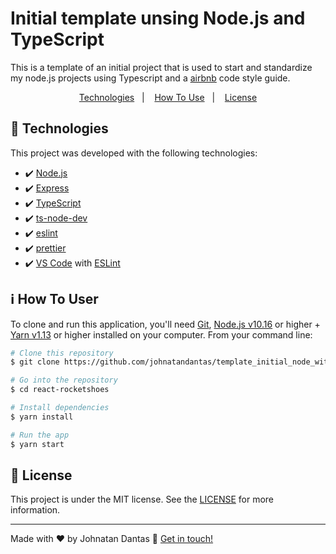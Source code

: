 # Initial template unsing Node.js and TypeScript

This is a template of an initial project that is used to start and standardize my node.js projects using Typescript and
a <a href="https://github.com/airbnb/javascript">airbnb</a> code style guide.

<p align="center">
  <a href="#rocket-technologies">Technologies</a>&nbsp;&nbsp;&nbsp;|&nbsp;&nbsp;&nbsp;
  <a href="#information_source-how-to-use">How To Use</a>&nbsp;&nbsp;&nbsp;|&nbsp;&nbsp;&nbsp;
  <a href="#memo-license">License</a>
</p>

## :rocket: Technologies

This project was developed with the following technologies:

- :heavy_check_mark:  [Node.js][nodejs]
- :heavy_check_mark:  [Express](https://expressjs.com/)
- :heavy_check_mark:  [TypeScript](https://www.typescriptlang.org/)
- :heavy_check_mark:  [ts-node-dev](https://github.com/TypeStrong/ts-node)
- :heavy_check_mark:  [eslint](https://eslint.org/)
- :heavy_check_mark:  [prettier](https://prettier.io/)
- :heavy_check_mark:  [VS Code][vc] with [ESLint][vceslint]

## :information_source: How To User

To clone and run this application, you'll need [Git](https://git-scm.com), [Node.js v10.16][nodejs] or higher + [Yarn v1.13][yarn] or higher installed on your computer. From your command line:


```bash
# Clone this repository
$ git clone https://github.com/johnatandantas/template_initial_node_with_typescript

# Go into the repository
$ cd react-rocketshoes

# Install dependencies
$ yarn install

# Run the app
$ yarn start
```
## :memo: License
This project is under the MIT license. See the [LICENSE](https://github.com/johnatandantas/template_initial_node_with_typescript/blob/master/LICENSE) for more information.

---

Made with ♥ by Johnatan Dantas :wave: [Get in touch!](https://www.linkedin.com/in/johnatan-dantas/)

[nodejs]: https://nodejs.org/
[yarn]: https://yarnpkg.com/
[vc]: https://code.visualstudio.com/
[vceditconfig]: https://marketplace.visualstudio.com/items?itemName=EditorConfig.EditorConfig
[vceslint]: https://marketplace.visualstudio.com/items?itemName=dbaeumer.vscode-eslint
